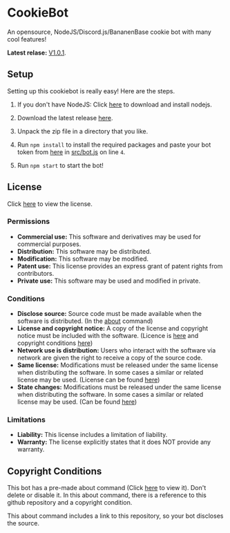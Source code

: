 # CookieBot
An opensource, NodeJS/Discord.js/BananenBase cookie bot with many cool features!

**Latest relase:** [V1.0.1](https://github.com/Paultje52/CookieBot/releases/tag/V1.0.1).

## Setup
Setting up this cookiebot is really easy! Here are the steps.

1. If you don't have NodeJS: Click [here](https://nodejs.org/) to download and install nodejs.

2. Download the latest release [here](https://github.com/Paultje52/CookieBot/archive/V1.0.1.zip).

3. Unpack the zip file in a directory that you like.

4. Run `npm install` to install the required packages and paste your bot token from [here](https://discordapp.com/developers) in [src/bot.js](/src/bot.js) on line `4`.

5. Run `npm start` to start the bot!

## License
Click [here](/LICENSE) to view the license.

### Permissions
- **Commercial use:** This software and derivatives may be used for commercial purposes.
- **Distribution:** This software may be distributed.
- **Modification:** This software may be modified.
- **Patent use:** This license provides an express grant of patent rights from contributors.
- **Private use:** This software may be used and modified in private.

### Conditions
- **Disclose source:** Source code must be made available when the software is distributed. (In the [about](/src/commands/main/about.js) command)
- **License and copyright notice:** A copy of the license and copyright notice must be included with the software. (Licence is [here](/LICENSE) and copyright conditions [here](#copyright-conditions))
- **Network use is distribution:** Users who interact with the software via network are given the right to receive a copy of the source code.
- **Same license:** Modifications must be released under the same license when distributing the software. In some cases a similar or related license may be used. (License can be found [here](/LICENSE))
- **State changes:** Modifications must be released under the same license when distributing the software. In some cases a similar or related license may be used. (Can be found [here](/CHANGES.md))

### Limitations
- **Liability:** This license includes a limitation of liability.
- **Warranty:** The license explicitly states that it does NOT provide any warranty.

## Copyright Conditions
This bot has a pre-made about command (Click [here](/src/commands/main/about.js) to view it). Don't delete or disable it. In this about command, there is a reference to this github repository and a copyright condition.

This about command includes a link to this repository, so your bot discloses the source.
